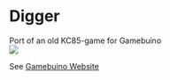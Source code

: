 # Digger
Port of an old KC85-game for Gamebuino
<br/>
<img src="https://github.com/scmar/Digger/blob/master/bitmaps/L5_Monster.gif"/></br>

See <a href="http://gamebuino.com/games/">Gamebuino Website</a>
